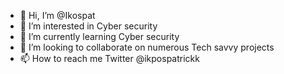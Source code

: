 - 👋 Hi, I’m @Ikospat
- 👀 I’m interested in Cyber security
- 🌱 I’m currently learning Cyber security
- 💞️ I’m looking to collaborate on numerous Tech savvy projects
- 📫 How to reach me Twitter @ikpospatrickk

<!---
Ikospat/Ikospat is a ✨ special ✨ repository because its `README.md` (this file) appears on your GitHub profile.
You can click the Preview link to take a look at your changes.
--->
